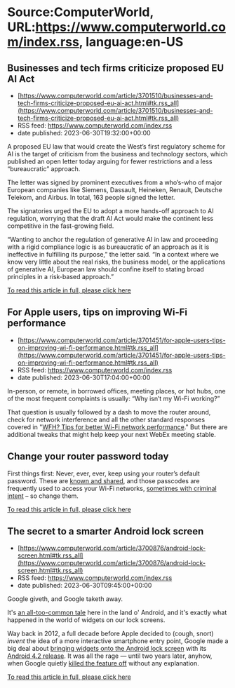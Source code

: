 # Source:ComputerWorld, URL:https://www.computerworld.com/index.rss, language:en-US

## Businesses and tech firms criticize proposed EU AI Act
 - [https://www.computerworld.com/article/3701510/businesses-and-tech-firms-criticize-proposed-eu-ai-act.html#tk.rss_all](https://www.computerworld.com/article/3701510/businesses-and-tech-firms-criticize-proposed-eu-ai-act.html#tk.rss_all)
 - RSS feed: https://www.computerworld.com/index.rss
 - date published: 2023-06-30T19:32:00+00:00

<article>
	<section class="page">
<p>A proposed EU law that would create the West’s first regulatory scheme for AI is the target of criticism from the business and technology sectors, which published an open letter today arguing for fewer restrictions and a less “bureaucratic” approach.</p><p>The letter was signed by prominent executives from a who’s-who of major European companies like Siemens, Dassault, Heineken, Renault, Deutsche Telekom, and Airbus. In total, 163 people signed the letter.</p><p>The signatories urged the EU to adopt a more hands-off approach to AI regulation, worrying that the draft AI Act would make the continent less competitive in the fast-growing field.</p><p>“Wanting to anchor the regulation of generative AI in law and proceeding with a rigid compliance logic is as bureaucratic of an approach as it is ineffective in fulfilling its purpose,” the letter said. “In a context where we know very little about the real risks, the business model, or the applications of generative AI, European law should confine itself to stating broad principles in a risk-based approach.”</p><p class="jumpTag"><a href="https://www.computerworld.com/article/3701510/businesses-and-tech-firms-criticize-proposed-eu-ai-act.html#jump">To read this article in full, please click here</a></p></section></article>

## For Apple users, tips on improving Wi-Fi performance
 - [https://www.computerworld.com/article/3701451/for-apple-users-tips-on-improving-wi-fi-performance.html#tk.rss_all](https://www.computerworld.com/article/3701451/for-apple-users-tips-on-improving-wi-fi-performance.html#tk.rss_all)
 - RSS feed: https://www.computerworld.com/index.rss
 - date published: 2023-06-30T17:04:00+00:00

<article>
	<section class="page">
<p>In-person, or remote, in borrowed offices, meeting places, or hot hubs, one of the most frequent complaints is usually: “Why isn’t my Wi-Fi working?”</p><p>That question is usually followed by a dash to move the router around, check for network interference and all the other standard responses covered in "<a href="https://www.computerworld.com/article/3586831/wfh-tips-for-better-wi-fi-network-performance.html">WFH? Tips for better Wi-Fi network performance</a>." But there are additional tweaks that might help keep your next WebEx meeting stable.</p><h2><strong>Change your router password today</strong></h2>
<p>First things first: Never, ever, ever, keep using your router’s default password. These are <a href="https://www.routerpasswords.com/" rel="nofollow noopener" target="_blank">known and shared</a>, and those passcodes are frequently used to access your Wi-Fi networks, <a href="https://www.wired.co.uk/article/router-wifi-security-settings" rel="nofollow noopener" target="_blank">sometimes with criminal intent</a> – so change them.</p><p class="jumpTag"><a href="https://www.computerworld.com/article/3701451/for-apple-users-tips-on-improving-wi-fi-performance.html#jump">To read this article in full, please click here</a></p></section></article>

## The secret to a smarter Android lock screen
 - [https://www.computerworld.com/article/3700876/android-lock-screen.html#tk.rss_all](https://www.computerworld.com/article/3700876/android-lock-screen.html#tk.rss_all)
 - RSS feed: https://www.computerworld.com/index.rss
 - date published: 2023-06-30T09:45:00+00:00

<article>
	<section class="page">
<p>Google giveth, and Google taketh away.</p><p>It's <a href="https://www.computerworld.com/article/3239864/android-features-faded.html">an all-too-common tale</a> here in the land o' Android, and it's exactly what happened in the world of widgets on our lock screens.</p><p>Way back in 2012, a full decade before Apple decided to (cough, snort) <em>invent </em>the idea of a more interactive smartphone entry point, Google made a big deal about <a href="https://www.computerworld.com/article/2473521/android-4-2-lock-screen-widgets--hands-on-impressions-and-gallery.html">bringing widgets onto the Android lock screen</a> with its <a href="https://www.computerworld.com/article/2473565/android-4-2-jelly-bean-the-complete-faq.html">Android 4.2 release</a>. It was all the rage — until two years later, anyhow, when Google quietly <a href="https://www.computerworld.com/article/3239864/android-features-faded.html#:~:text=3.%20Lock%20screen%20widgets">killed the feature off</a> without any explanation.</p><p class="jumpTag"><a href="https://www.computerworld.com/article/3700876/android-lock-screen.html#jump">To read this article in full, please click here</a></p></section></article>

